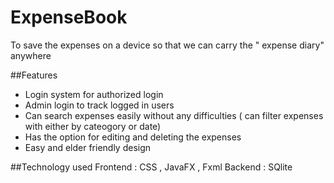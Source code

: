 # ExpenseBook
To save the expenses on a device so that we can carry the " expense diary" anywhere

##Features
* Login system for authorized login
* Admin login to track logged in users
* Can search expenses easily without any difficulties ( can filter expenses with either by cateogory or date)
* Has the option for editing and deleting the expenses
* Easy and elder friendly design

##Technology used
  Frontend : CSS , JavaFX , Fxml
  Backend : SQlite
       
